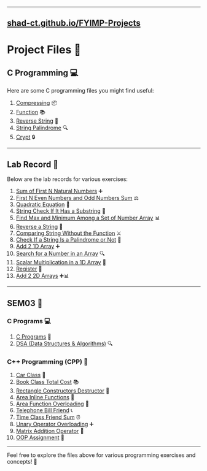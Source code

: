 ----------------------
[shad-ct.github.io/FYIMP-Projects](https://shad-ct.github.io/FYIMP-Projects/)
-----------------------
# Project Files 🎉

## C Programming 💻

Here are some C programming files you might find useful:

1. [Compressing](SEM01/CProgramming/Compressing.c) 📦
2. [Function](SEM01/CProgramming/function.md) 📚
3. [Reverse String](SEM01/CProgramming/ReverseString.c) 🔄
4. [String Palindrome](SEM01/CProgramming/StringPalindrome.c) 🔍
5. [Crypt](SEM01/CProgramming/Crypt.c) 🔒

---

## Lab Record 📒

Below are the lab records for various exercises:

1. [Sum of First N Natural Numbers](SEM01/LabRecord/01.%20sum%20of%20first%20n%20natural%20numbers.c) ➕
2. [First N Even Numbers and Odd Numbers Sum](SEM01/LabRecord/02.%20first%20n%20even%20numbers%20and%20odd%20numbers%20sum.c) ⚖️
3. [Quadratic Equation](SEM01/LabRecord/03.%20quadratic%20equation.c) 📐
4. [String Check If It Has a Substring](SEM01/LabRecord/04.%20string%20check%20if%20it%20has%20a%20sub%20string.c) 🔗
5. [Find Max and Minimum Among a Set of Number Array](SEM01/LabRecord/05.%20find%20max%20and%20minimum%20among%20a%20set%20of%20number%20array.c) 📊
6. [Reverse a String](SEM01/LabRecord/06.%20reverse%20a%20string.c) 🔄
7. [Comparing String Without the Function](SEM01/LabRecord/07.%20comparing%20string%20without%20the%20function.c) ⚔️
8. [Check If a String Is a Palindrome or Not](SEM01/LabRecord/08.%20check%20if%20a%20string%20is%20a%20palindrome%20or%20not.c) 🔄
9. [Add 2 1D Array](SEM01/LabRecord/09.%20add%202%201D%20array.c) ➕
10. [Search for a Number in an Array](SEM01/LabRecord/10.%20search%20for%20a%20number%20in%20an%20array.c) 🔍
11. [Scalar Multiplication in a 1D Array](SEM01/LabRecord/11.%20scalar%20multiplication%20in%20a%201D%20array.c) 📏
12. [Register](SEM01/LabRecord/12.%20register.c) 📝
13. [Add 2 2D Arrays](SEM01/LabRecord/13.%20add%202%202D%20arrays.c) ➕📊

---

## SEM03 📘

### C Programs 💻

1. [C Programs](SEM03/C%20programs.md) 📄
2. [DSA (Data Structures & Algorithms)](SEM03/dsa.md) 🔍

### C++ Programming (CPP) 🚀

1. [Car Class](SEM03/CPP/01_CarClass.cpp) 🚗
2. [Book Class Total Cost](SEM03/CPP/02_book_class_total_cost.cpp) 📚
3. [Rectangle Constructors Destructor](SEM03/CPP/03_rectangle_constructors_destructor.cpp) 📐
4. [Area Inline Functions](SEM03/CPP/04_area_inline_functions.cpp) 📏
5. [Area Function Overloading](SEM03/CPP/05_area_function_overloading.cpp) 🔄
6. [Telephone Bill Friend](SEM03/CPP/06_telephone_bill_friend.cpp) 📞
7. [Time Class Friend Sum](SEM03/CPP/07_time_class_friend_sum.cpp) ⏰
8. [Unary Operator Overloading](SEM03/CPP/08_unary_operator_overloading.cpp) ➕
9. [Matrix Addition Operator](SEM03/CPP/09_matrix_addition_operator.cpp) 🔢
10. [OOP Assignment](SEM03/CPP/OOP%20assignment.md) 📝

---

Feel free to explore the files above for various programming exercises and concepts! 🌟
